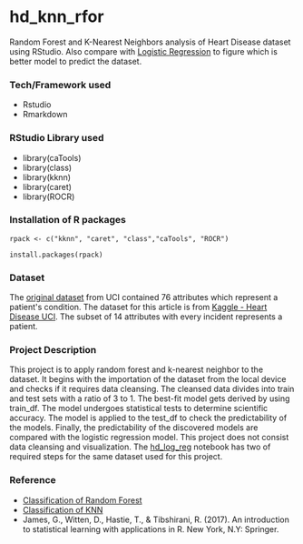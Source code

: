 # hd_knn_rfor
Random Forest and K-Nearest Neighbors analysis of Heart Disease dataset using RStudio. Also compare with [Logistic Regression](https://github.com/danypark91/hd_log_reg) to figure which is better model to predict the dataset.

### Tech/Framework used
* Rstudio
* Rmarkdown

### RStudio Library used
* library(caTools)
* library(class)
* library(kknn)
* library(caret)
* library(ROCR)

### Installation of R packages
`rpack <- c("kknn", "caret", "class","caTools", "ROCR")`

`install.packages(rpack)`

### Dataset
The [original dataset](https://archive.ics.uci.edu/ml/datasets/Heart+Disease) from UCI contained 76 attributes which represent a patient's condition. The dataset for this article is from [Kaggle - Heart Disease UCI](https://www.kaggle.com/ronitf/heart-disease-uci). The subset of 14 attributes with every incident represents a patient.

### Project Description
This project is to apply random forest and k-nearest neighbor to the dataset. It begins with the importation of the dataset from the local device and checks if it requires data cleansing. The cleansed data divides into train and test sets with a ratio of 3 to 1. The best-fit model gets derived by using train_df. The model undergoes statistical tests to determine scientific accuracy. The model is applied to the test_df to check the predictability of the models. Finally, the predictability of the discovered models are compared with the logistic regression model.
This project does not consist data cleansing and visualization. The [hd_log_reg](https://github.com/danypark91/hd_log_reg) notebook has two of required steps for the same dataset used for this project. 

### Reference
* [Classification of Random Forest](https://pages.mtu.edu/~shanem/psy5220/daily/Day12/classification.html)
* [Classification of KNN](https://pages.mtu.edu/~shanem/psy5220/daily/Day13/treesforestsKNN.html)
* James, G., Witten, D., Hastie, T., & Tibshirani, R. (2017). An introduction to statistical learning with applications in R. New York, N.Y: Springer.
